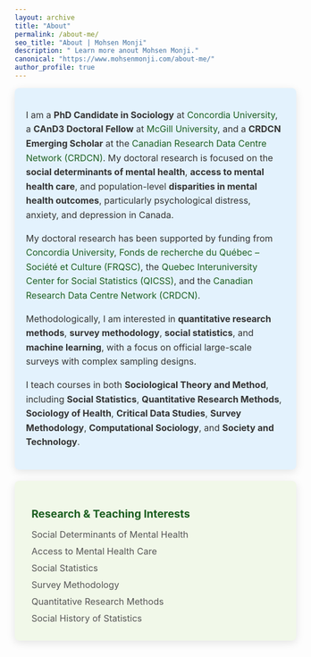 ```yaml
---
layout: archive
title: "About"
permalink: /about-me/
seo_title: "About | Mohsen Monji"
description: " Learn more anout Mohsen Monji."
canonical: "https://www.mohsenmonji.com/about-me/"
author_profile: true
---
```

<style>
  .icon {
    margin-right: 10px;
    color: #1B5E20; /* Accessible Dark Green */
  }

  .card {
    border-radius: 8px;
    padding: 20px;
    margin-bottom: 20px;
    color: #333333; /* Dark Gray Text */
    box-shadow: 0px 4px 15px rgba(0, 0, 0, 0.1);
    transition: transform 0.2s, box-shadow 0.2s;
  }

  .card:hover {
    transform: translateY(-5px);
    box-shadow: 0px 6px 20px rgba(0, 0, 0, 0.2);
  }

  .card:first-of-type {
    background-color: #F3F4F6; /* Light Gray Background */
  }

  .card:nth-of-type(2) {
    background-color: #E3F2FD; /* Light Blue Background for Expertise */
  }

  .card:nth-of-type(3) {
    background-color: #F1F8E9; /* Light Green Background for Contact */
  }

  .card h3 {
    font-size: 1.2rem;
    font-weight: bold;
    color: #1B5E20; /* Accessible Dark Green */
    margin-bottom: 15px;
  }

  .card ul {
    list-style: none;
    padding: 0;
    margin: 0;
  }

  .card ul li {
    margin-bottom: 10px;
    font-size: 1rem;
    color: #555; /* Medium Gray */
  }

  .card p {
    font-size: 1rem;
    color: #333; /* Dark Gray */
    line-height: 1.6; /* Improves readability */
  }

  .card:first-of-type p {
    text-align: justify; /* Justify the text in the first card */
  }

  .email {
    font-weight: bold;
    color: #1B5E20; /* Dark Green */
  }

  a {
    color: #1B5E20;
    text-decoration: none;
  }

  a:hover {
    text-decoration: underline;
  }
</style>

<div class="card">
  <p>
    I am a <strong>PhD Candidate in Sociology</strong> at 
    <a href="https://www.concordia.ca/artsci/sociology-anthropology.html" target="_blank">Concordia University</a>, 
    a <strong>CAnD3 Doctoral Fellow</strong> at 
    <a href="https://www.mcgill.ca/cand3/our-people/fellows-2024-25" target="_blank">McGill University</a>, 
    and a <strong>CRDCN Emerging Scholar</strong> at the 
    <a href="https://crdcn.ca" target="_blank">Canadian Research Data Centre Network (CRDCN)</a>. 
      My doctoral research is focused on the 
  <strong>social determinants of mental health</strong>, 
  <strong>access to mental health care</strong>, and population-level 
  <strong>disparities in mental health outcomes</strong>, particularly psychological distress, anxiety, and depression in Canada.
</p>

  <p>
    My doctoral research has been supported by funding from 
    <a href="https://www.concordia.ca/artsci/sociology-anthropology.html" target="_blank">Concordia University</a>, 
    <a href="https://www.frq.gouv.qc.ca" target="_blank">Fonds de recherche du Québec – Société et Culture (FRQSC)</a>, 
    the <a href="https://www.ciqss.org" target="_blank">Quebec Interuniversity Center for Social Statistics (QICSS)</a>, 
    and the <a href="https://crdcn.ca" target="_blank">Canadian Research Data Centre Network (CRDCN)</a>.
  </p>

  <p>
    Methodologically, I am interested in <strong>quantitative research methods</strong>, <strong>survey methodology</strong>, 
    <strong>social statistics</strong>, and <strong>machine learning</strong>, with a focus on official large-scale surveys with complex sampling designs.
  </p>
  
  <p>
    I teach courses in both <strong>Sociological Theory and Method</strong>, including <strong>Social Statistics</strong>, 
    <strong>Quantitative Research Methods</strong>,  <strong>Sociology of Health</strong>, <strong>Critical Data Studies</strong>,
    <strong>Survey Methodology</strong>, <strong>Computational Sociology</strong>, and <strong>Society and Technology</strong>.
</p>
  
</div>

<div class="card">
  <h3><i class="fas fa-briefcase icon"></i> Research & Teaching Interests</h3>
  <ul>
    <li><i class="fas fa-brain icon"></i> Social Determinants of Mental Health</li>
    <li><i class="fas fa-user-md icon"></i> Access to Mental Health Care</li>
    <li><i class="fas fa-chart-line icon"></i> Social Statistics</li>
    <li><i class="fas fa-poll icon"></i> Survey Methodology</li>
    <li><i class="fas fa-table icon"></i> Quantitative Research Methods</li>
    <li><i class="fas fa-history icon"></i> Social History of Statistics</li>
  </ul>
</div>
